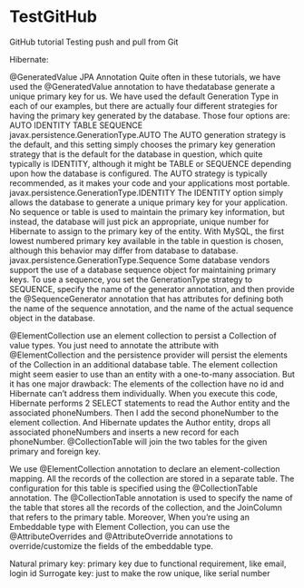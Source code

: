 # TestGitHub

GitHub tutorial
Testing push and pull from Git


Hibernate:

@GeneratedValue JPA Annotation
Quite often in these tutorials, we have used the @GeneratedValue annotation to have thedatabase generate a unique primary key for us. We have used the default Generation Type in each of our examples, but there are actually four different strategies for having the primary key generated by the database. Those four options are:
AUTO IDENTITY TABLE SEQUENCE javax.persistence.GenerationType.AUTO
The AUTO generation strategy is the default, and this setting simply chooses the primary key generation strategy that is the default for the database in question, which quite typically is IDENTITY, although it might be TABLE or SEQUENCE depending upon how the database is configured. The AUTO strategy is typically recommended, as it makes your code and your applications most portable.
javax.persistence.GenerationType.IDENTITY
The IDENTITY option simply allows the database to generate a unique primary key for your application. No sequence or table is used to maintain the primary key information, but instead, the database will just pick an appropriate, unique number for Hibernate to assign to the primary key of the entity. With MySQL, the first lowest numbered primary key available in the table in question is chosen, although this behavior may differ from database to database.
javax.persistence.GenerationType.Sequence
Some database vendors support the use of a database sequence object for maintaining primary keys. To use a sequence, you set the GenerationType strategy to SEQUENCE, specify the name of the generator annotation, and then provide the @SequenceGenerator annotation that has attributes for defining both the name of the sequence annotation, and the name of the actual sequence object in the database.

@ElementCollection
use an element collection to persist a Collection of value types. You just need to annotate the attribute with @ElementCollection and the persistence provider will persist the elements of the Collection in an additional database table.
The element collection might seem easier to use than an entity with a one-to-many association. But it has one major drawback: The elements of the collection have no id and Hibernate can’t address them individually.
When you execute this code, Hibernate performs 2 SELECT statements to read the Author entity and the associated phoneNumbers. Then I add the second phoneNumber to the element collection. And Hibernate updates the Author entity, drops all associated phoneNumbers and inserts a new record for each phoneNumber.
@CollectionTable 
will join the two tables for the given primary and foreign key. 


We use @ElementCollection annotation to declare an element-collection mapping. All the records of the collection are stored in a separate table. The configuration for this table is specified using the @CollectionTable annotation.
The @CollectionTable annotation is used to specify the name of the table that stores all the records of the collection, and the JoinColumn that refers to the primary table.
Moreover, When you’re using an Embeddable type with Element Collection, you can use the @AttributeOverrides and @AttributeOverride annotations to override/customize the fields of the embeddable type.

Natural primary key: primary key due to functional requirement, like email, login id
Surrogate key: just to make the row unique, like serial number